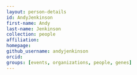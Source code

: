 ```yaml
---
layout: person-details
id: AndyJenkinson
first-name: Andy
last-name: Jenkinson
collection: people
affiliation:
homepage:
github_username: andyjenkinson
orcid:
groups: [events, organizations, people, genes]
---
```

